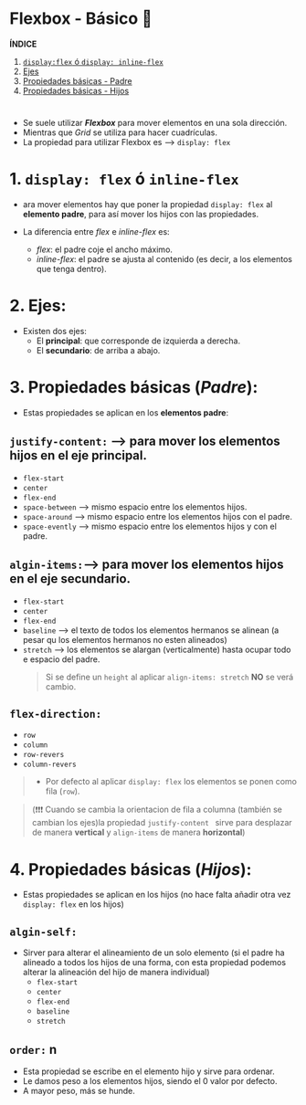 # Flexbox - Básico 🐸

**ÍNDICE**

1. [`display:flex` ó `display: inline-flex`](#id1)
1. [Ejes](#ejes)
1. [Propiedades básicas - Padre ](#id2)
1. [Propiedades básicas - Hijos ](#id3)

#

- Se suele utilizar **_Flexbox_** para mover elementos en una sola dirección.
- Mientras que _Grid_ se utiliza para hacer cuadrículas.
- La propiedad para utilizar Flexbox es --> `display: flex`

# 1. `display: flex` ó `inline-flex` <a name='id1'></a>

- ara mover elementos hay que poner la propiedad `display: flex` al **elemento padre**, para así mover los hijos con las propiedades.

- La diferencia entre _flex_ e _inline-flex_ es:
  - _flex_: el padre coje el ancho máximo.
  - _inline-flex_: el padre se ajusta al contenido (es decir, a los elementos que tenga dentro).

# 2. Ejes: <a name='ejes'></a>

- Existen dos ejes:
  - El **principal**: que corresponde de izquierda a derecha.
  - El **secundario**: de arriba a abajo.

# 3. Propiedades básicas (_Padre_):<a name='id2'></a>

- Estas propiedades se aplican en los **elementos padre**:

## `justify-content:` --> para mover los elementos hijos en el eje principal.

- `flex-start`
- `center`
- `flex-end`
- `space-between` --> mismo espacio entre los elementos hijos.
- `space-around` --> mismo espacio entre los elementos hijos con el padre.
- `space-evently` --> mismo espacio entre los elementos hijos y con el padre.

## `algin-items:`--> para mover los elementos hijos en el eje secundario.

- `flex-start`
- `center`
- `flex-end`
- `baseline` --> el texto de todos los elementos hermanos se alinean (a pesar qu los elementos hermanos no esten alineados)
- `stretch` --> los elementos se alargan (verticalmente) hasta ocupar todo e espacio del padre.
  > Si se define un `height` al aplicar `align-items: stretch` **NO** se verá cambio.

## `flex-direction:`

- `row`
- `column`
- `row-revers`
- `column-revers`

> - Por defecto al aplicar `display: flex` los elementos se ponen como fila (`row`).

> (❗❗❗ Cuando se cambia la orientacion de fila a columna (también se cambian los ejes)la propiedad `justify-content ` sirve para desplazar de manera **vertical** y `align-items` de manera **horizontal**)

# 4. Propiedades básicas (_Hijos_): <a name='id3'></a>

- Estas propiedades se aplican en los hijos (no hace falta añadir otra vez `display: flex` en los hijos)

## `algin-self:`

- Sirver para alterar el alineamiento de un solo elemento (si el padre ha alineado a todos los hijos de una forma, con esta propiedad podemos alterar la alineación del hijo de manera individual)
  - `flex-start`
  - `center`
  - `flex-end`
  - `baseline`
  - `stretch`

## `order:` n

- Esta propiedad se escribe en el elemento hijo y sirve para ordenar.
- Le damos peso a los elementos hijos, siendo el 0 valor por defecto.
- A mayor peso, más se hunde.
